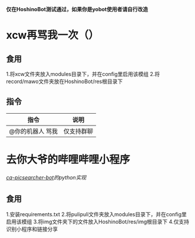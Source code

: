 **仅在HoshinoBot测试通过，如果你是yobot使用者请自行改造**
# xcw再骂我一次（）
## 食用
1.将xcw文件夹放入modules目录下，并在config里启用该模组
2.将record/mawo文件夹放在HoshinoBot/res根目录下
## 指令
|指令|说明|
|-----|-----|
|@你的机器人 骂我|仅支持群聊|  

# 去你大爷的哔哩哔哩小程序
###### [cq-picsearcher-bot](https://github.com/Tsuk1ko/cq-picsearcher-bot)的python实现
## 食用
1.安装requirements.txt
2.将pulipuli文件夹放入modules目录下，并在config里启用该模组
3.将img文件夹下的文件放入HoshinoBot/res/img根目录下
4.仅支持识别小程序和链接分享